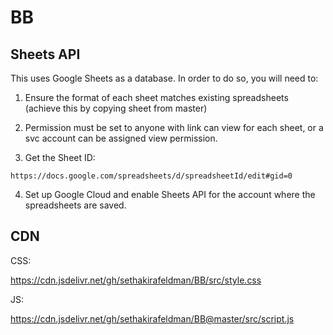 # BB

## Sheets API

This uses Google Sheets as a database. In order to do so, you will need to:

1. Ensure the format of each sheet matches existing spreadsheets (achieve this by copying sheet from master)

2. Permission must be set to anyone with link can view for each sheet, or a svc account can be assigned view permission.

3. Get the Sheet ID:

`https://docs.google.com/spreadsheets/d/spreadsheetId/edit#gid=0`

4. Set up Google Cloud and enable Sheets API for the account where the spreadsheets are saved.

## CDN

CSS:

https://cdn.jsdelivr.net/gh/sethakirafeldman/BB/src/style.css

JS:

https://cdn.jsdelivr.net/gh/sethakirafeldman/BB@master/src/script.js


